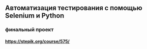 ## Автоматизация тестирования с помощью Selenium и Python
### финальный проект

#### https://stepik.org/course/575/